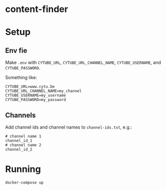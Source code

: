 # content-finder

# Setup
## Env fie
Make `.env` with `CYTUBE_URL`, `CYTUBE_URL_CHANNEL_NAME`, `CYTUBE_USERNAME`, and `CYTUBE_PASSWORD`.

Something like:
```
CYTUBE_URL=www.cytu.be
CYTUBE_URL_CHANNEL_NAME=my_channel
CYTUBE_USERNAME=my_username
CYTUBE_PASSWORD=my_password
```

## Channels
Add channel ids and channel names to `channel-ids.txt`, e.g.:
```
# channel name 1
channel_id_1
# channel name 2
channel_id_2
```

# Running
`docker-compose up`